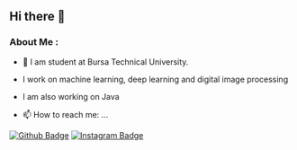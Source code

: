 ## Hi there 👋

### About Me :
 
  - :school: I am student at Bursa Technical University.
  - I work on machine learning, deep learning and digital image processing
  - I am also working on Java

   - 📫 How to reach me: ...


[![Github Badge](https://img.shields.io/badge/-Github-000?style=quare&labelColor=000&logo=Github&logoColor=white&link=link)](https://github.com/EmreSimseek) 
[![Instagram Badge](https://img.shields.io/badge/-Instagram-C13584?style=flat-quare&labelColor=C13584&logo=instagram&logoColor=white&link=link)](https://www.instagram.com/emre.simsek08/) 


